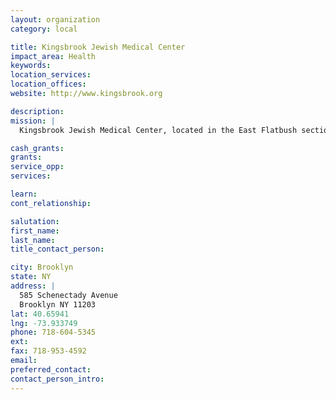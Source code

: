 ```yaml
---
layout: organization
category: local

title: Kingsbrook Jewish Medical Center
impact_area: Health
keywords: 
location_services: 
location_offices: 
website: http://www.kingsbrook.org

description: 
mission: |
  Kingsbrook Jewish Medical Center, located in the East Flatbush section of Central Brooklyn, was founded in 1925 as a chronic care facility to serve the then Jewish Community within a cultural context. As the community has evolved and diversified, Kingsbrook has expanded its services and programs, to meet the needs of the large culturally diverse communities that it now serves.

cash_grants: 
grants: 
service_opp: 
services: 

learn: 
cont_relationship: 

salutation: 
first_name: 
last_name: 
title_contact_person: 

city: Brooklyn
state: NY
address: |
  585 Schenectady Avenue    
  Brooklyn NY 11203
lat: 40.65941
lng: -73.933749
phone: 718-604-5345
ext: 
fax: 718-953-4592
email: 
preferred_contact: 
contact_person_intro: 
---
```

